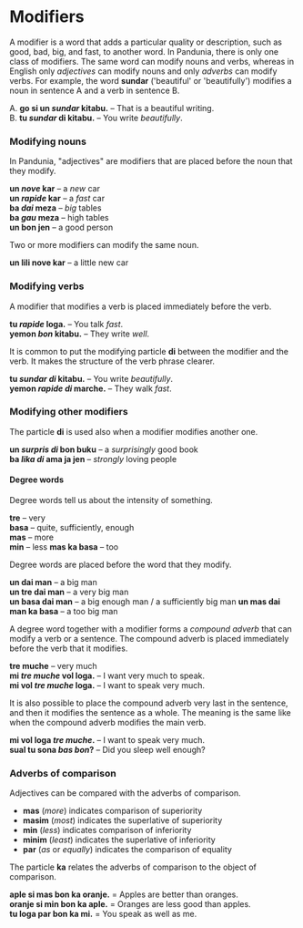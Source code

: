 # Modifiers

A modifier is a word that adds a particular quality or description,
such as good, bad, big, and fast, to another word.
In Pandunia, there is only one class of modifiers.
The same word can modify nouns and verbs,
whereas in English only _adjectives_ can modify nouns
and only _adverbs_ can modify verbs.
For example, the word
**sundar**
('beautiful' or 'beautifully')
modifies a noun in sentence A
and a verb in sentence B.

A. **go si un _sundar_ kitabu.**
– That is a beautiful writing.  
B. **tu _sundar_ di kitabu.**
– You write _beautifully_.


### Modifying nouns

In Pandunia, "adjectives" are modifiers that are placed before the noun that they modify.

**un _nove_ kar**
– a _new_ car  
**un _rapide_ kar**
– a _fast_ car  
**ba _dai_ meza**
– _big_ tables  
**ba _gau_ meza**
– high tables  
**un bon jen**
– a good person

Two or more modifiers can modify the same noun.

**un lili nove kar**
– a little new car


### Modifying verbs

A modifier that modifies a verb
is placed immediately before the verb.

**tu _rapide_ loga.**
– You talk _fast_.  
**yemon _bon_ kitabu.**
– They write _well_.

It is common to put the modifying particle
**di**
between the modifier and the verb.
It makes the structure of the verb phrase clearer.

**tu _sundar di_ kitabu.**
– You write _beautifully_.  
**yemon _rapide di_ marche.**
– They walk _fast_.


### Modifying other modifiers

The particle
**di**
is used also when a modifier modifies another one.

**un _surpris di_ bon buku**
– a _surprisingly_ good book  
**ba _lika di_ ama ja jen**
– _strongly_ loving people


#### Degree words

Degree words tell us about the intensity of something.

**tre**
– very  
**basa**
– quite, sufficiently, enough  
**mas**
– more  
**min**
– less
**mas ka basa**
– too  

Degree words are placed before the word that they modify.

**un dai man**
– a big man  
**un tre dai man**
– a very big man  
**un basa dai man**
– a big enough man / a sufficiently big man
**un mas dai man ka basa**
– a too big man  

A degree word together with a modifier forms a _compound adverb_
that can modify a verb or a sentence.
The compound adverb is placed immediately before the verb that it modifies.

**tre muche**
– very much  
**mi _tre muche_ vol loga.**
– I want very much to speak.  
**mi vol _tre muche_ loga.**
– I want to speak very much.

It is also possible to place the compound adverb very last in the sentence,
and then it modifies the sentence as a whole.
The meaning is the same like when the compound adverb modifies the main verb.

**mi vol loga _tre muche_.**
– I want to speak very much.  
**sual tu sona _bas bon_?**
– Did you sleep well enough?


### Adverbs of comparison

Adjectives can be compared with the adverbs of comparison.

- **mas**
  (_more_) indicates comparison of superiority
- **masim**
  (_most_) indicates the superlative of superiority
- **min**
  (_less_) indicates comparison of inferiority
- **minim**
  (_least_) indicates the superlative of inferiority
- **par**
  (_as_ or _equally_) indicates the comparison of equality

The particle
**ka**
relates the adverbs of comparison to the object of comparison.

**aple si mas bon ka oranje.**
= Apples are better than oranges.  
**oranje si min bon ka aple.**
= Oranges are less good than apples.  
**tu loga par bon ka mi.**
= You speak as well as me.

